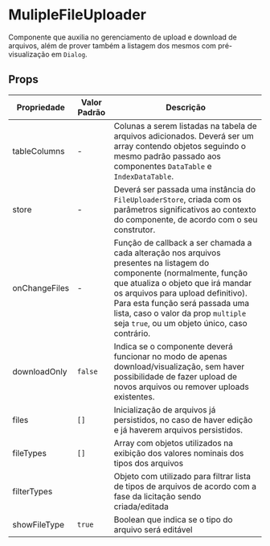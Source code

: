 # MulipleFileUploader

Componente que auxilia no gerenciamento de upload e download de arquivos, além de prover também a listagem dos mesmos com pré-visualização em `Dialog`.

## Props

| Propriedade   | Valor Padrão | Descrição                                                                                                                                                                                                                                                                                                                   |
| ------------- | ------------ | --------------------------------------------------------------------------------------------------------------------------------------------------------------------------------------------------------------------------------------------------------------------------------------------------------------------------- |
| tableColumns  | -            | Colunas a serem listadas na tabela de arquivos adicionados. Deverá ser um array contendo objetos seguindo o mesmo padrão passado aos componentes `DataTable` e `IndexDataTable`.                                                                                                                                            |
| store         | -            | Deverá ser passada uma instância do `FileUploaderStore`, criada com os parâmetros significativos ao contexto do componente, de acordo com o seu construtor.                                                                                                                                                                 |
| onChangeFiles | -            | Função de callback a ser chamada a cada alteração nos arquivos presentes na listagem do componente (normalmente, função que atualiza o objeto que irá mandar os arquivos para upload definitivo). Para esta função será passada uma lista, caso o valor da prop `multiple` seja `true`, ou um objeto único, caso contrário. |
| downloadOnly  | `false`      | Indica se o componente deverá funcionar no modo de apenas download/visualização, sem haver possibilidade de fazer upload de novos arquivos ou remover uploads existentes.                                                                                                                                                   |
| files         | `[]`         | Inicialização de arquivos já persistidos, no caso de haver edição e já haverem arquivos persistidos.                                                                                                                                                                                                                        |
| fileTypes     | `[]`         | Array com objetos utilizados na exibição dos valores nominais dos tipos dos arquivos                                                                                                                                                                                                                                        |
| filterTypes   |              | Objeto com utilizado para filtrar lista de tipos de arquivos de acordo com a fase da licitação sendo criada/editada                                                                                                                                                                                                         |
| showFileType  | `true`       | Boolean que indica se o tipo do arquivo será editável                                                                                                                                                                                                                                                                       |
